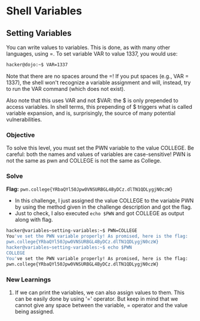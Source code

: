 # Shell Variables

## Setting Variables
You can write values to variables. This is done, as with many other languages, using =. To set variable VAR to value 1337, you would use:

```bash
hacker@dojo:~$ VAR=1337
```

Note that there are no spaces around the =! If you put spaces (e.g., VAR = 1337), the shell won't recognize a variable assignment and will, instead, try to run the VAR command (which does not exist).

Also note that this uses VAR and not $VAR: the $ is only prepended to access variables. In shell terms, this prepending of $ triggers what is called variable expansion, and is, surprisingly, the source of many potential vulnerabilities.

### Objective 
To solve this level, you must set the PWN variable to the value COLLEGE. Be careful: both the names and values of variables are case-sensitive! PWN is not the same as pwn and COLLEGE is not the same as College.

### Solve
**Flag:** `pwn.college{YRbaQYl50Jpw0VNSURBGL4ByDCz.dlTN1QDLygjN0czW}`

- In this challenge, I just assigned the value COLLEGE to the variable PWN by using the method given in the challenge description and got the flag.
- Just to check, I also executed `echo $PWN` and got COLLEGE as output along with flag.

```bash
hacker@variables~setting-variables:~$ PWN=COLLEGE
You've set the PWN variable properly! As promised, here is the flag:
pwn.college{YRbaQYl50Jpw0VNSURBGL4ByDCz.dlTN1QDLygjN0czW}
hacker@variables~setting-variables:~$ echo $PWN
COLLEGE
You've set the PWN variable properly! As promised, here is the flag:
pwn.college{YRbaQYl50Jpw0VNSURBGL4ByDCz.dlTN1QDLygjN0czW}
```

### New Learnings
1. If we can print the variables, we can also assign values to them. This can be easily done by using '=' operator. But keep in mind that we cannot give any space between the variable, = operator and the value being assigned.